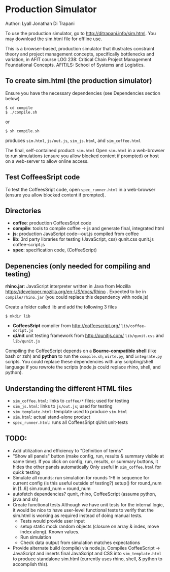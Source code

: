 Production Simulator
========================================================================

Author: Lyall Jonathan Di Trapani

To use the production simulator, go to http://ditrapani.info/sim.html.
You may download the sim.html file for offline use.

This is a browser-based, production simulator that illustrates
constraint theory and project management concepts, specifically
bottlenecks and variation, in AFIT course LOG 238:  Critical Chain
Project Management Foundational Concepts.
AFIT/LS:  School of Systems and Logistics.


To create sim.html (the production simulator)
------------------------------------------------------------------------
Ensure you have the necessary dependencies
(see Dependencies section below)

    $ cd compile
    $ ./compile.sh

or

    $ sh compile.sh

produces `sim.html`, `js/out.js`, `sim_js.html`, and `sim_coffee.html`

The final, self-contained product:  `sim.html`
Open `sim.html` in a web-browser to run simulations (ensure you allow
blocked content if prompted) or host on a web-server to allow online
access.


Test CoffeesSript code
------------------------------------------------------------------------
To test the CoffeesSript code, open `spec_runner.html` in a web-browser
(ensure you allow blocked content if prompted).


Directories
------------------------------------------------------------------------
- **coffee**:   production CoffeesSript code
- **compile**:  tools to compile coffee -> js and
                generate final, integrated html
- **js**:       production JavaScript code--out.js compiled from coffee
- **lib**:      3rd party libraries for testing (JavaScript, css)
                qunit.css qunit.js coffee-script.js
- **spec**:     specification code, (CoffeeScript)


Depenencies (only needed for compiling and testing)
------------------------------------------------------------------------
**rhino.jar**: JavaScript interpreter written in Java from Mozilla
https://developer.mozilla.org/en-US/docs/Rhino .
Expected to be in
`compile/rhino.jar`
(you could replace this dependency with node.js)


Create a folder called lib and add the following 3 files

    $ mkdir lib

- **CoffeesSript** compiler from http://coffeescript.org/
  `lib/coffee-script.js`
- **qUnit** unit testing framework from http://qunitjs.com/
  `lib/qunit.css` and `lib/qunit.js`

Compiling the CoffeeScript depends on a **Bourne-compatible shell**
(like bash or zsh) and **python** to run the `compile.sh`, `wirte.py`,
and `integrate.py` scripts.  You could replace these dependencies with
any scripting/shell language if you rewrote the scripts (node.js could
replace rhino, shell, and python).


Understanding the different HTML files
------------------------------------------------------------------------
- `sim_coffee.html`:     links to `coffee/*` files; used for testing
- `sim_js.html`:         links to `js/out.js`; used for testing
- `sim_template.html`:   template used to produce `sim.html`
- `sim.html`:            actual stand-alone product
- `spec_runner.html`:    runs all CoffeesSript qUnit unit-tests


TODO:
------------------------------------------------------------------------
- Add utilization and efficiency to "Definition of terms"
- "Show all panels" button (make config, run, results & summary visible
  at same time).  If you click on config, run, results, or summary
  buttons, it hides the other panels automatically
  Only useful in `sim_coffee.html` for quick testing
- Simulate all rounds:  run simulation for rounds 1-6 in sequence for
  current config (is this useful outside of testing?)
    setup()
    for round_num in [1..6]
        sim.round_num = round_num
- autofetch dependencies?  qunit, rhino, CoffeeScript
  (assume python, java and sh)
- Create functional tests
    Although we have unit tests for the internal logic,
    it would be nice to have user-level functional tests to verify that
    the sim.html is working as required instead of doing manual tests.
    - Tests would provide user input
    - setup static mock random objects
      (closure on array & index, move index along).  Known values.
    - Run simulation
    - Check data output from simulation matches expectations
- Provide alternate build (compile) via node.js.
  Compiles CoffeeScript -> JavaScript and inserts final JavaScript and
  CSS into `sim_template.html` to produce standalone sim.html
  (currently uses rhino, shell, & python to accomplish this).
